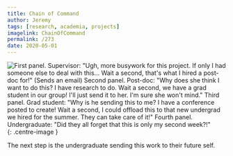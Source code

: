 ```yaml
---
title: Chain of Command
author: Jeremy
tags: [research, academia, projects]
imagelink: ChainOfCommand
permalink: /273
date: 2020-05-01
---
```


![First panel. Supervisor: "Ugh, more busywork for this project. If only I had someone else to deal with this... Wait a second, that's what I hired a post-doc for!" (Sends an email) Second panel. Post-doc: "Why does she think I want to do this? I have research to do. Wait a second, we have a grad student in our group! I'll just send it to her. I'm sure she won't mind." Third panel. Grad student: "Why is he sending this to me? I have a conference posted to create! Wait a second, I could offload this to that new undergrad we hired for the summer. They can take care of it!" Fourth panel. Undergraduate: "Did they all forget that this is only my second week?!"](https://res.cloudinary.com/dh3hm8pb7/image/upload/c_scale,q_auto:best/v1535842782/Handwaving/Published/ChainOfCommand.png){: .centre-image }

The next step is the undergraduate sending this work to their future self.
